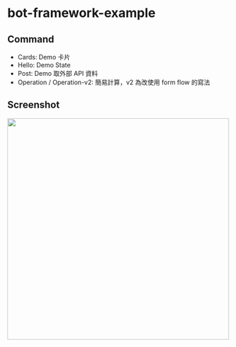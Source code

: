 # bot-framework-example

## Command
* Cards: Demo 卡片
* Hello: Demo State
* Post: Demo 取外部 API 資料
* Operation / Operation-v2: 簡易計算，v2 為改使用 form flow 的寫法

## Screenshot
<img src="https://i.imgur.com/BgoP0uW.gif" width="500">
